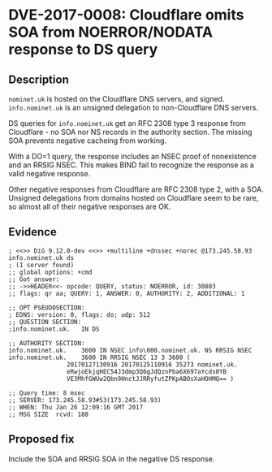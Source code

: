 # DVE-2017-0008: Cloudflare omits SOA from NOERROR/NODATA response to DS query

## Description

`nominet.uk` is hosted on the Cloudflare DNS servers, and signed.
`info.nominet.uk` is an unsigned delegation to non-Cloudflare DNS servers.

DS queries for `info.nominet.uk` get an RFC 2308 type 3 response from Cloudflare - no SOA nor NS records in the authority section.
The missing SOA prevents negative cacheing from working.

With a DO=1 query, the response includes an NSEC proof of nonexistence and an RRSIG NSEC.
This makes BIND fail to recognize the response as a valid negative response.

Other negative responses from Cloudflare are RFC 2308 type 2, with a SOA.
Unsigned delegations from domains hosted on Cloudflare seem to be rare,
so almost all of their negative responses are OK.

## Evidence
    
    ; <<>> DiG 9.12.0-dev <<>> +multiline +dnssec +norec @173.245.58.93 info.nominet.uk ds
    ; (1 server found)
    ;; global options: +cmd
    ;; Got answer:
    ;; ->>HEADER<<- opcode: QUERY, status: NOERROR, id: 30803
    ;; flags: qr aa; QUERY: 1, ANSWER: 0, AUTHORITY: 2, ADDITIONAL: 1
    
    ;; OPT PSEUDOSECTION:
    ; EDNS: version: 0, flags: do; udp: 512
    ;; QUESTION SECTION:
    ;info.nominet.uk.	IN DS
    
    ;; AUTHORITY SECTION:
    info.nominet.uk.	3600 IN	NSEC info\000.nominet.uk. NS RRSIG NSEC
    info.nominet.uk.	3600 IN	RRSIG NSEC 13 3 3600 (
    				20170127130916 20170125110916 35273 nominet.uk.
    				eRwjoEkjqHEC54J3dmp3Q6gJdQznPba6X697aYcds0YB
    				VE3MhfGWUw2Qbn9HnctJJRRyfutZPKpABOsXaHOHMQ== )
    
    ;; Query time: 8 msec
    ;; SERVER: 173.245.58.93#53(173.245.58.93)
    ;; WHEN: Thu Jan 26 12:09:16 GMT 2017
    ;; MSG SIZE  rcvd: 188
    
    
## Proposed fix

Include the SOA and RRSIG SOA in the negative DS response.
